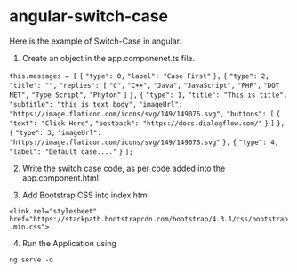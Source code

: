 # angular-switch-case

Here is the example of Switch-Case in angular.

1. Create an object in the app.componenet.ts file.

`this.messages = [`
      `{`
        `"type": 0,`
        `"label": "Case First"`
      `},`
      `{`
        `"type": 2,`
        `"title": "",`
        `"replies": [`
          `"C",`
          `"C++",`
          `"Java",`
          `"JavaScript",`
          `"PHP",`
          `"DOT NET",`
          `"Type Script",`
          `"Phyton"`
        `]`
      `},`
      `{`
        `"type": 1,`
        `"title": "This is title",`
        `"subtitle": "this is text body",`
        `"imageUrl": "https://image.flaticon.com/icons/svg/149/149076.svg",`
        `"buttons": [`
          `{`
            `"text": "Click Here",`
            `"postback": "https://docs.dialogflow.com/"`
          `}`
        `]`
      `},`
      `{`
        `"type": 3,`
        `"imageUrl": "https://image.flaticon.com/icons/svg/149/149076.svg"`
      `},`
      `{`
        `"type": 4,`
        `"label": "Default case...."`
      `}`
    `];`

2. Write the switch case code, as per code added into the app.component.html

3. Add Bootstrap CSS into index.html

`<link rel="stylesheet" href="https://stackpath.bootstrapcdn.com/bootstrap/4.3.1/css/bootstrap.min.css">`

4. Run the Application using

`ng serve -o`